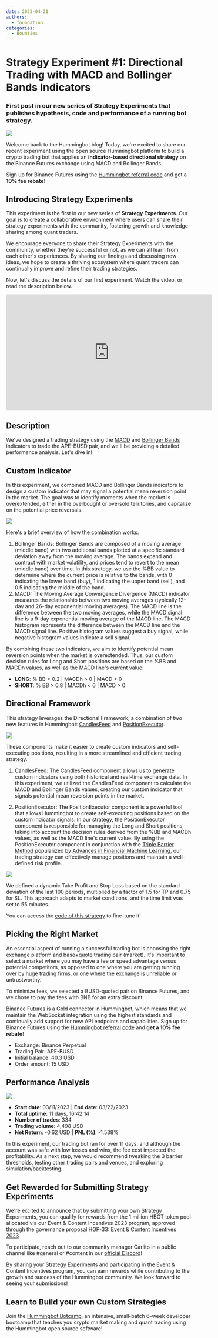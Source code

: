 ```yaml
---
date: 2023-04-21
authors:
  - foundation
categories:
  - Bounties
---
```


# Strategy Experiment #1: Directional Trading with MACD and Bollinger Bands Indicators

### First post in our new series of Strategy Experiments that publishes hypothesis, code and performance of a running bot strategy.

![](./Untitled-2.png)

Welcome back to the Hummingbot blog! Today, we're excited to share our recent experiment using the open source Hummingbot platform to build a crypto trading bot that applies an **indicator-based directional strategy** on the Binance Futures exchange using MACD and Bollinger Bands.

Sign up for Binance Futures using the [Hummingbot referral code](https://www.binance.com/en/futures/ref?code=hummingbot) and get a **10% fee rebate**!

## Introducing Strategy Experiments

This  experiment is the first in our new series of **Strategy Experiments**. Our goal is to create a collaborative environment where users can share their strategy experiments with the community, fostering growth and knowledge sharing among quant traders.

We encourage everyone to share their Strategy Experiments with the community, whether they're successful or not, as we can all learn from each other's experiences. By sharing our findings and discussing new ideas, we hope to create a thriving ecosystem where quant traders can continually improve and refine their trading strategies.

Now, let's discuss the details of our first experiment. Watch the video, or read the description below.

<!-- more -->

<iframe width="560" height="315" src="https://www.youtube.com/embed/uKFBu2bSU1Y" title="YouTube video player" frameborder="0" allow="accelerometer; autoplay; clipboard-write; encrypted-media; gyroscope; picture-in-picture; web-share" allowfullscreen></iframe>

## Description

We've designed a trading strategy using the [MACD](https://www.investopedia.com/terms/m/macd.asp) and [Bollinger Bands](https://www.investopedia.com/terms/b/bollingerbands.asp) indicators to trade the APE-BUSD pair, and we'll be providing a detailed performance analysis. Let's dive in!

## Custom Indicator

In this experiment, we combined MACD and Bollinger Bands indicators to design a custom indicator that may signal a potential mean reversion point in the market. The goal was to identify moments when the market is overextended, either in the overbought or oversold territories, and capitalize on the potential price reversals.

![](./Bollinger-bands-and-macd_body_BreakoutstrategyusingbollingerbandsandMACD.png.full-1.png)

Here's a brief overview of how the combination works:

1. Bollinger Bands: Bollinger Bands are composed of a moving average (middle band) with two additional bands plotted at a specific standard deviation away from the moving average. The bands expand and contract with market volatility, and prices tend to revert to the mean (middle band) over time. In this strategy, we use the %BB value to determine where the current price is relative to the bands, with 0 indicating the lower band (buy), 1 indicating the upper band (sell), and 0.5 indicating the middle of the band.
2. MACD: The Moving Average Convergence Divergence (MACD) indicator measures the relationship between two moving averages (typically 12-day and 26-day exponential moving averages). The MACD line is the difference between the two moving averages, while the MACD signal line is a 9-day exponential moving average of the MACD line. The MACD histogram represents the difference between the MACD line and the MACD signal line. Positive histogram values suggest a buy signal, while negative histogram values indicate a sell signal.

By combining these two indicators, we aim to identify potential mean reversion points when the market is overextended. Thus, our custom decision rules for Long and Short positions are based on the %BB and MACDh values, as well as the MACD line's current value:

- **LONG**: % BB < 0.2 | MACDh > 0 | MACD < 0
- **SHORT**: % BB > 0.8 | MACDh < 0 | MACD > 0

## Directional Framework

This strategy leverages the Directional Framework, a combination of two new features in Hummingbot: [CandlesFeed](https://hummingbot.org/scripts/candles-feed/) and [PositionExecutor](https://hummingbot.org/scripts/smart-components/).

![](./Screen-Shot-2023-04-21-at-3.04.45-PM.png)

These components make it easier to create custom indicators and self-executing positions, resulting in a more streamlined and efficient trading strategy.

1. CandlesFeed: The CandlesFeed component allows us to generate custom indicators using both historical and real-time exchange data. In this experiment, we utilized the CandlesFeed component to calculate the MACD and Bollinger Bands values, creating our custom indicator that signals potential mean reversion points in the market.

2. PositionExecutor: The PositionExecutor component is a powerful tool that allows Hummingbot to create self-executing positions based on the custom indicator signals. In our strategy, the PositionExecutor component is responsible for managing the Long and Short positions, taking into account the decision rules derived from the %BB and MACDh values, as well as the MACD line's current value. By using the PositionExecutor component in conjunction with the [Triple Barrier Method](https://www.mlfinlab.com/en/latest/labeling/tb_meta_labeling.html) popularized by [Advances in Financial Machine Learning](https://www.amazon.com/Advances-Financial-Machine-Learning-Marcos/dp/1119482089?ref=hummingbot.org), our trading strategy can effectively manage positions and maintain a well-defined risk profile.

![](./Screen-Shot-2023-04-21-at-3.04.54-PM-1.png)


We defined a dynamic Take Profit and Stop Loss based on the standard deviation of the last 100 periods, multiplied by a factor of 1.5 for TP and 0.75 for SL. This approach adapts to market conditions, and the time limit was set to 55 minutes.

You can access the [code of this strategy]() to fine-tune it!

## Picking the Right Market

An essential aspect of running a successful trading bot is choosing the right exchange platform and base+quote trading pair (market). It's important to select a market where you may have a fee or speed advantage versus potential competitors, as opposed to one where you are getting running over by huge trading firms, or one where the exchange is unreliable or untrustworthy.

To minimize fees, we selected a BUSD-quoted pair on Binance Futures, and we chose to pay the fees with BNB for an extra discount.

Binance Futures is a Gold connector in Hummingbot, which means that we maintain the WebSocket integration using the highest standards and continually add support for new API endpoints and capabilities. Sign up for Binance Futures using the [Hummingbot referral code]() and **get a 10% fee rebate**!

- Exchange: Binance Perpetual
- Trading Pair: APE-BUSD
- Initial balance: 40.3 USD
- Order amount: 15 USD

## Performance Analysis

![](./Untitled.png)

- **Start date**: 03/11/2023 | **End date**: 03/22/2023
- **Total uptime**: 11 days, 16:42:14
- **Number of trades**: 334
- **Trading volume**: 4,498 USD
- **Net Return**: -0.62 USD | **PNL (%)**: -1.538%

In this experiment, our trading bot ran for over 11 days, and although the account was safe with low losses and wins, the fee cost impacted the profitability. As a next step, we would recommend tweaking the 3 barrier thresholds, testing other trading pairs and venues, and exploring simulation/backtesting.

## Get Rewarded for Submitting Strategy Experiments

We're excited to announce that by submitting your own Strategy Experiments, you can qualify for rewards from the 1 million HBOT token pool allocated via our Event & Content Incentives 2023 program, approved through the governance proposal [HGP-33: Event & Content Incentives 2023](https://snapshot.org/?ref=blog.hummingbot.org#/hbot.eth/proposal/0x743f6d94a36dd4a70ab0bb64648c229f538ae0ff3ddd56da0fe47d90d2d920f7).

To participate, reach out to our community manager Carlito in a public channel like #general or #content in our [official Discord](https://discord.gg/hummingbot)!

By sharing your Strategy Experiments and participating in the Event & Content Incentives program, you can earn rewards while contributing to the growth and success of the Hummingbot community. We look forward to seeing your submissions!

## Learn to Build your own Custom Strategies

Join the [Hummingbot Botcamp](https://hummingbot.org/botcamp/), an intensive, small-batch 6-week developer bootcamp that teaches you crypto market making and quant trading using the Hummingbot open source software!